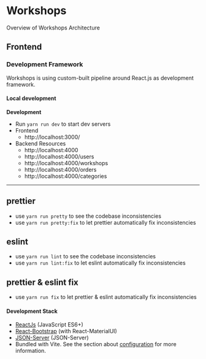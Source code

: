 # Workshops

Overview of Workshops Architecture

## Frontend

### Development Framework

Workshops is using custom-built pipeline around React.js as development framework.

#### Local development

**Development**

- Run `yarn run dev` to start dev servers
- Frontend
    - http://localhost:3000/
- Backend Resources
    - http://localhost:4000
    - http://localhost:4000/users
    - http://localhost:4000/workshops
    - http://localhost:4000/orders
    - http://localhost:4000/categories

---

## prettier

- use `yarn run pretty` to see the codebase inconsistencies
- use `yarn run pretty:fix` to let prettier automatically fix inconsistencies

## eslint

- use `yarn run lint` to see the codebase inconsistencies
- use `yarn run lint:fix` to let eslint automatically fix inconsistencies

## prettier & eslint fix

- use `yarn run fix` to let prettier & eslint automatically fix inconsistencies

#### Development Stack

- [ReactJs](https://reactjs.org/) (JavaScript ES6+)
- [React-Bootstrap](https://mui.com/) (with React-MaterialUI)
- [JSON-Server](https://github.com/typicode/json-server) (JSON-Server)
- Bundled with Vite. See the section about [configuration](https://vitejs.dev) for more information.
